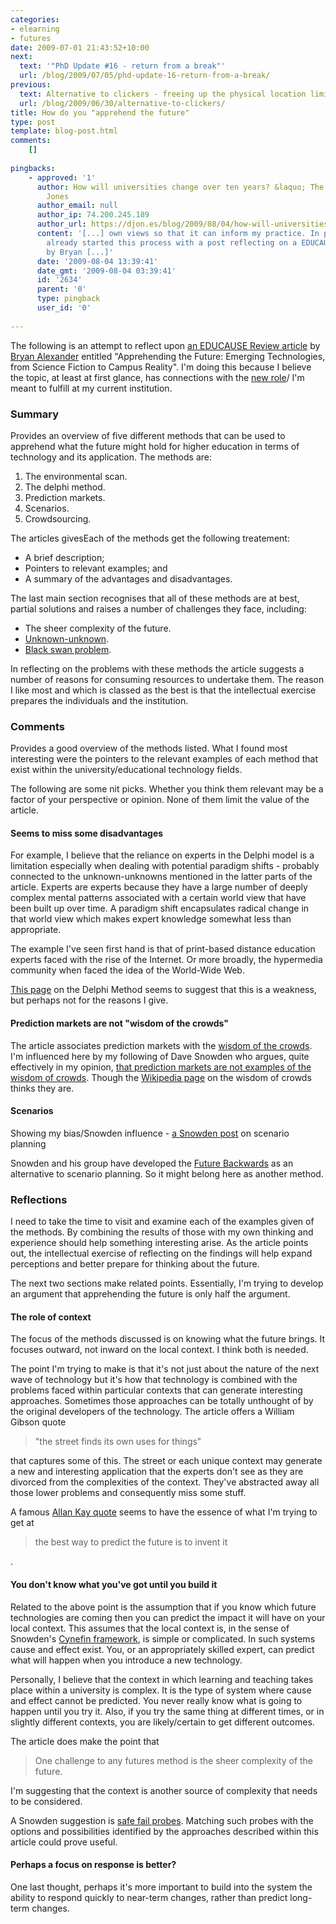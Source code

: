 ```yaml
---
categories:
- elearning
- futures
date: 2009-07-01 21:43:52+10:00
next:
  text: '"PhD Update #16 - return from a break"'
  url: /blog/2009/07/05/phd-update-16-return-from-a-break/
previous:
  text: Alternative to clickers - freeing up the physical location limitation
  url: /blog/2009/06/30/alternative-to-clickers/
title: How do you "apprehend the future"
type: post
template: blog-post.html
comments:
    []
    
pingbacks:
    - approved: '1'
      author: How will universities change over ten years? &laquo; The Weblog of (a) David
        Jones
      author_email: null
      author_ip: 74.200.245.189
      author_url: https://djon.es/blog/2009/08/04/how-will-universities-change-over-ten-years/
      content: '[...] own views so that it can inform my practice. In part, I&#8217;ve
        already started this process with a post reflecting on a EDUCAUSE Review article
        by Bryan [...]'
      date: '2009-08-04 13:39:41'
      date_gmt: '2009-08-04 03:39:41'
      id: '2634'
      parent: '0'
      type: pingback
      user_id: '0'
    
---
```

The following is an attempt to reflect upon [an EDUCAUSE Review article](http://www.educause.edu/EDUCAUSE+Review/EDUCAUSEReviewMagazineVolume44/ApprehendingtheFutureEmergingT/171774) by [Bryan Alexander](http://infocult.typepad.com/about.html) entitled "Apprehending the Future: Emerging Technologies, from Science Fiction to Campus Reality". I'm doing this because I believe the topic, at least at first glance, has connections with the [new role](/blog/2009/08/20/elearning-and-innovation-specialist-report-1-4-20-august)/ I'm meant to fulfill at my current institution.

### Summary

Provides an overview of five different methods that can be used to apprehend what the future might hold for higher education in terms of technology and its application. The methods are:

1. The environmental scan.
2. The delphi method.
3. Prediction markets.
4. Scenarios.
5. Crowdsourcing.

The articles givesEach of the methods get the following treatement:

- A brief description;
- Pointers to relevant examples; and
- A summary of the advantages and disadvantages.

The last main section recognises that all of these methods are at best, partial solutions and raises a number of challenges they face, including:

- The sheer complexity of the future.
- [Unknown-unknown](http://en.wikipedia.org/wiki/Unknown_unknown).
- [Black swan problem](http://en.wikipedia.org/wiki/Black_swan).

In reflecting on the problems with these methods the article suggests a number of reasons for consuming resources to undertake them. The reason I like most and which is classed as the best is that the intellectual exercise prepares the individuals and the institution.

### Comments

Provides a good overview of the methods listed. What I found most interesting were the pointers to the relevant examples of each method that exist within the university/educational technology fields.

The following are some nit picks. Whether you think them relevant may be a factor of your perspective or opinion. None of them limit the value of the article.

#### Seems to miss some disadvantages

For example, I believe that the reliance on experts in the Delphi model is a limitation especially when dealing with potential paradigm shifts - probably connected to the unknown-unknowns mentioned in the latter parts of the article. Experts are experts because they have a large number of deeply complex mental patterns associated with a certain world view that have been built up over time. A paradigm shift encapsulates radical change in that world view which makes expert knowledge somewhat less than appropriate.

The example I've seen first hand is that of print-based distance education experts faced with the rise of the Internet. Or more broadly, the hypermedia community when faced the idea of the World-Wide Web.

[This page](http://www.12manage.com/methods_helmer_delphi_method.html) on the Delphi Method seems to suggest that this is a weakness, but perhaps not for the reasons I give.

#### Prediction markets are not "wisdom of the crowds"

The article associates prediction markets with the [wisdom of the crowds](http://en.wikipedia.org/wiki/The_Wisdom_of_Crowds). I'm influenced here by my following of Dave Snowden who argues, quite effectively in my opinion, [that prediction markets are not examples of the wisdom of crowds](http://www.cognitive-edge.com/blogs/dave/2008/04/prediction_markets.php). Though the [Wikipedia page](http://en.wikipedia.org/wiki/The_Wisdom_of_Crowds) on the wisdom of crowds thinks they are.

#### Scenarios

Showing my bias/Snowden influence - [a Snowden post](http://www.cognitive-edge.com/blogs/dave/2009/04/think_anew_act_anew_scenario_p.php) on scenario planning

Snowden and his group have developed the [Future Backwards](http://www.cognitive-edge.com/open_source_methods.php#The%20future%20backwards) as an alternative to scenario planning. So it might belong here as another method.

### Reflections

I need to take the time to visit and examine each of the examples given of the methods. By combining the results of those with my own thinking and experience should help something interesting arise. As the article points out, the intellectual exercise of reflecting on the findings will help expand perceptions and better prepare for thinking about the future.

The next two sections make related points. Essentially, I'm trying to develop an argument that apprehending the future is only half the argument.

#### The role of context

The focus of the methods discussed is on knowing what the future brings. It focuses outward, not inward on the local context. I think both is needed.

The point I'm trying to make is that it's not just about the nature of the next wave of technology but it's how that technology is combined with the problems faced within particular contexts that can generate interesting approaches. Sometimes those approaches can be totally unthought of by the original developers of the technology. The article offers a William Gibson quote

> "the street finds its own uses for things"

that captures some of this. The street or each unique context may generate a new and interesting application that the experts don't see as they are divorced from the complexities of the context. They've abstracted away all those lower problems and consequently miss some stuff.

A famous [Allan Kay quote](http://www.smalltalk.org/alankay.html) seems to have the essence of what I'm trying to get at

> the best way to predict the future is to invent it

.

#### You don't know what you've got until you build it

Related to the above point is the assumption that if you know which future technologies are coming then you can predict the impact it will have on your local context. This assumes that the local context is, in the sense of Snowden's [Cynefin framework](http://en.wikipedia.org/wiki/Cynefin), is simple or complicated. In such systems cause and effect exist. You, or an appropriately skilled expert, can predict what will happen when you introduce a new technology.

Personally, I believe that the context in which learning and teaching takes place within a university is complex. It is the type of system where cause and effect cannot be predicted. You never really know what is going to happen until you try it. Also, if you try the same thing at different times, or in slightly different contexts, you are likely/certain to get different outcomes.

The article does make the point that

> One challenge to any futures method is the sheer complexity of the future.

I'm suggesting that the context is another source of complexity that needs to be considered.

A Snowden suggestion is [safe fail probes](http://www.cognitive-edge.com/blogs/dave/2007/11/safefail_probes.php). Matching such probes with the options and possibilities identified by the approaches described within this article could prove useful.

#### Perhaps a focus on response is better?

One last thought, perhaps it's more important to build into the system the ability to respond quickly to near-term changes, rather than predict long-term changes.